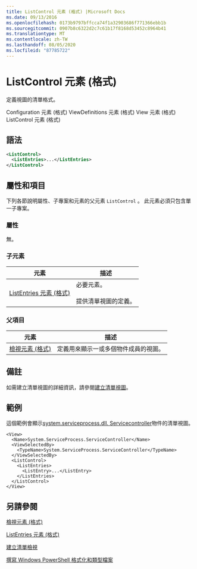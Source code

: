 ```yaml
---
title: ListControl 元素 (格式) |Microsoft Docs
ms.date: 09/13/2016
ms.openlocfilehash: 0173b9797bffcca74f1a32903686f771366ebb1b
ms.sourcegitcommit: 0907b8c6322d2c7c61b17f8168d53452c8964b41
ms.translationtype: MT
ms.contentlocale: zh-TW
ms.lasthandoff: 08/05/2020
ms.locfileid: "87785722"
---
```

# <a name="listcontrol-element-format"></a>ListControl 元素 (格式)

定義視圖的清單格式。

Configuration 元素 (格式) ViewDefinitions 元素 (格式) View 元素 (格式) ListControl 元素 (格式) 

## <a name="syntax"></a>語法

```xml
<ListControl>
  <ListEntries>...</ListEntries>
</ListControl>

```

## <a name="attributes-and-elements"></a>屬性和項目

下列各節說明屬性、子專案和元素的父元素 `ListControl` 。 此元素必須只包含單一子專案。

### <a name="attributes"></a>屬性

無。

### <a name="child-elements"></a>子元素

|元素|描述|
|-------------|-----------------|
|[ListEntries 元素 (格式) ](./listentries-element-for-listcontrol-format.md)|必要元素。<br /><br /> 提供清單視圖的定義。|

### <a name="parent-elements"></a>父項目

|元素|描述|
|-------------|-----------------|
|[檢視元素 (格式)](./view-element-format.md)|定義用來顯示一或多個物件成員的視圖。|

## <a name="remarks"></a>備註

如需建立清單視圖的詳細資訊，請參閱[建立清單視圖](./creating-a-list-view.md)。

## <a name="example"></a>範例

這個範例會顯示[system.serviceprocess.dll. Servicecontroller](/dotnet/api/System.ServiceProcess.ServiceController)物件的清單視圖。

```
<View>
  <Name>System.ServiceProcess.ServiceController</Name>
  <ViewSelectedBy>
    <TypeName>System.ServiceProcess.ServiceController</TypeName>
  </ViewSelectedBy>
  <ListControl>
    <ListEntries>
      <ListEntry>...</ListEntry>
    </ListEntries>
  </ListControl>
</View>
```

## <a name="see-also"></a>另請參閱

[檢視元素 (格式)](./view-element-format.md)

[ListEntries 元素 (格式) ](./listentries-element-for-listcontrol-format.md)

[建立清單檢視](./creating-a-list-view.md)

[撰寫 Windows PowerShell 格式化和類型檔案](./writing-a-powershell-formatting-file.md)
